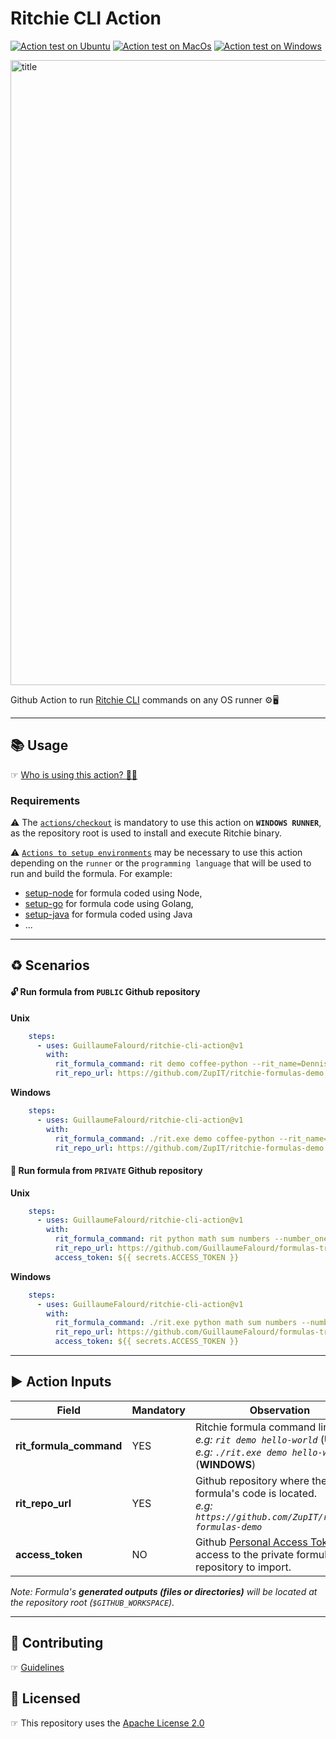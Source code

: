 # Ritchie CLI Action

[![Action test on Ubuntu](https://github.com/GuillaumeFalourd/ritchie-cli-action/actions/workflows/ubuntu.yml/badge.svg)](https://github.com/GuillaumeFalourd/ritchie-cli-action/actions/workflows/ubuntu.yml) [![Action test on MacOs](https://github.com/GuillaumeFalourd/ritchie-cli-action/actions/workflows/macos.yml/badge.svg)](https://github.com/GuillaumeFalourd/ritchie-cli-action/actions/workflows/macos.yml) [![Action test on Windows](https://github.com/GuillaumeFalourd/ritchie-cli-action/actions/workflows/windows.yml/badge.svg)](https://github.com/GuillaumeFalourd/ritchie-cli-action/actions/workflows/windows.yml)

<img width="1000" alt="title" src="https://user-images.githubusercontent.com/22433243/123156441-aa4af780-d43f-11eb-8f1c-b7a8d4d536be.png">

Github Action to run [Ritchie CLI](https://ritchiecli.io) commands on any OS runner ⚙️🖥

* * *

## 📚 Usage

☞ [Who is using this action? 🧑‍💻](https://github.com/search?q=GuillaumeFalourd+ritchie-cli-action+path%3A.github%2Fworkflows+language%3AYAML&type=code)

### Requirements

⚠️  The [`actions/checkout`](https://github.com/actions/checkout) is mandatory to use this action on **`WINDOWS RUNNER`**, as the repository root is used to install and execute Ritchie binary.

⚠️ [`Actions to setup environments`](https://github.com/marketplace?type=actions&query=setup+env+) may be necessary to use this action depending on the `runner` or the `programming language` that will be used to run and build the formula. For example:

- [setup-node](https://github.com/marketplace/actions/setup-node-js-environment) for formula coded using Node, 
- [setup-go](https://github.com/marketplace/actions/setup-go-environment) for formula code using Golang, 
- [setup-java](https://github.com/marketplace/actions/setup-java-jdk) for formula coded using Java
- ...

 * * *

## ♻️ Scenarios

#### 🔓 Run formula from `PUBLIC` Github repository

**Unix**

```yaml
    steps:
      - uses: GuillaumeFalourd/ritchie-cli-action@v1
        with:
          rit_formula_command: rit demo coffee-python --rit_name=Dennis --rit_coffee_type=espresso --rit_delivery=false
          rit_repo_url: https://github.com/ZupIT/ritchie-formulas-demo
```

**Windows**

```yaml
    steps:
      - uses: GuillaumeFalourd/ritchie-cli-action@v1
        with:
          rit_formula_command: ./rit.exe demo coffee-python --rit_name=Dennis --rit_coffee_type=espresso --rit_delivery=false
          rit_repo_url: https://github.com/ZupIT/ritchie-formulas-demo
```

#### 🔐 Run formula from `PRIVATE` Github repository

**Unix**

```yaml
    steps:
      - uses: GuillaumeFalourd/ritchie-cli-action@v1
        with:
          rit_formula_command: rit python math sum numbers --number_one=1 --number_two=2
          rit_repo_url: https://github.com/GuillaumeFalourd/formulas-training
          access_token: ${{ secrets.ACCESS_TOKEN }}
```

**Windows**

```yaml
    steps:
      - uses: GuillaumeFalourd/ritchie-cli-action@v1
        with:
          rit_formula_command: ./rit.exe python math sum numbers --number_one=1 --number_two=2
          rit_repo_url: https://github.com/GuillaumeFalourd/formulas-training
          access_token: ${{ secrets.ACCESS_TOKEN }}
```

* * *

## ▶️ Action Inputs

Field | Mandatory | Observation
------------ | ------------  | -------------
**rit_formula_command** | YES | Ritchie formula command line. <br/> _e.g: `rit demo hello-world`_ (**UNIX**)<br/> _e.g: `./rit.exe demo hello-world`_ (**WINDOWS**)
**rit_repo_url** | YES | Github repository where the formula's code is located. <br/> _e.g: `https://github.com/ZupIT/ritchie-formulas-demo`_
**access_token** | NO | Github [Personal Access Token](https://docs.github.com/en/github/authenticating-to-github/keeping-your-account-and-data-secure/creating-a-personal-access-token) with access to the private formulas repository to import.

_Note: Formula's **generated outputs (files or directories)** will be located at the repository root (`$GITHUB_WORKSPACE`)._

* * *

## 🤝 Contributing

☞ [Guidelines](https://github.com/GuillaumeFalourd/ritchie-cli-action/blob/main/CONTRIBUTING.md)

## 🏅 Licensed

☞ This repository uses the [Apache License 2.0](https://github.com/GuillaumeFalourd/aws-cliaction/blob/main/LICENSE)
